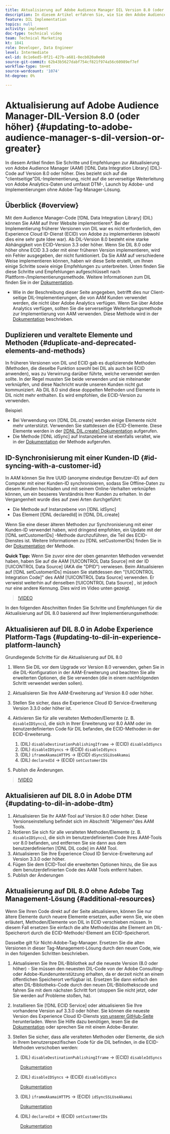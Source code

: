 ```yaml
---
title: Aktualisierung auf Adobe Audience Manager DIL Version 8.0 (oder höher)
description: In diesem Artikel erfahren Sie, wie Sie den Adobe Audience Manager (AAM) Data Integration Library-Code (DIL) auf Version 8.0 oder höher aktualisieren. Dies bezieht sich auf die "clientseitige"DIL-Implementierung, nicht auf die serverseitige Weiterleitung von Adobe Analytics-Daten und umfasst DTM-, Launch by Adobe- und Implementierungen ohne Adobe-Tag-Manager-Lösung.
feature: DIL Implementation
topics: null
activity: implement
doc-type: technical video
team: Technical Marketing
kt: 1841
role: Developer, Data Engineer
level: Intermediate
exl-id: 8c1e6ed5-0f21-427b-a681-0ecb020a0e60
source-git-commit: 62b43b5627dabf754cf821f974a56c60989ef7ef
workflow-type: tm+mt
source-wordcount: '1074'
ht-degree: 0%

---
```


# Aktualisierung auf Adobe Audience Manager-DIL-Version 8.0 (oder höher) {#updating-to-adobe-audience-manager-s-dil-version-or-greater}

In diesem Artikel finden Sie Schritte und Empfehlungen zur Aktualisierung von Adobe Audience Manager (AAM) [!DNL Data Integration Library] (DIL)-Code auf Version 8.0 oder höher. Dies bezieht sich auf die &quot;clientseitige&quot;DIL-Implementierung, nicht auf die serverseitige Weiterleitung von Adobe Analytics-Daten und umfasst DTM-, Launch by Adobe- und Implementierungen ohne Adobe-Tag-Manager-Lösung.

## Überblick {#overview}

Mit dem Audience Manager-Code [!DNL Data Integration Library] (DIL) können Sie AAM auf Ihrer Website implementieren*. Bei der Implementierung früherer Versionen von DIL war es nicht erforderlich, den Experience Cloud ID-Dienst (ECID) von Adobe zu implementieren (obwohl dies eine sehr gute Idee war). Ab DIL-Version 8.0 besteht eine starke Abhängigkeit von ECID-Version 3.3 oder höher. Wenn Sie DIL 8.0 oder höher ohne ECID 3.3 oder mit einer früheren Version implementieren, wird ein Fehler ausgegeben, der nicht funktioniert. Da Sie AAM auf verschiedene Weise implementieren können, haben wir diese Seite erstellt, um Ihnen einige Schritte sowie einige Empfehlungen zu unterbreiten. Unten finden Sie diese Schritte und Empfehlungen aufgeschlüsselt nach Plattform-/Implementierungsmethode. Weitere Informationen zum DIL finden Sie in der [Dokumentation](https://experienceleague.adobe.com/docs/audience-manager/user-guide/dil-api/dil-overview.html?lang=en).

* Wie in der Beschreibung dieser Seite angegeben, betrifft dies nur Client-seitige DIL-Implementierungen, die von AAM Kunden verwendet werden, die nicht über Adobe Analytics verfügen. Wenn Sie über Adobe Analytics verfügen, sollten Sie die serverseitige Weiterleitungsmethode zur Implementierung von AAM verwenden. Diese Methode wird in der [Dokumentation](https://experienceleague.adobe.com/docs/analytics/admin/admin-tools/server-side-forwarding/ssf.html) beschrieben.

## Duplizieren und veraltete Elemente und Methoden {#duplicate-and-deprecated-elements-and-methods}

In früheren Versionen von DIL und ECID gab es duplizierende Methoden (Methoden, die dieselbe Funktion sowohl bei DIL als auch bei ECID anwenden), was zu Verwirrung darüber führte, welche verwendet werden sollte. In der Regel mussten Sie beide verwenden und sie miteinander verknüpfen, und diese Nachricht wurde unseren Kunden nicht gut kommuniziert. Ab DIL 8.0 sind diese doppelten Methoden und Elemente in DIL nicht mehr enthalten. Es wird empfohlen, die ECID-Version zu verwenden.

Beispiel:

* Bei Verwendung von [!DNL DIL.create] werden einige Elemente nicht mehr unterstützt. Verwenden Sie stattdessen die ECID-Elemente. Diese Elemente werden in der [[!DNL DIL.create] Dokumentation](https://experienceleague.adobe.com/docs/audience-manager/user-guide/dil-api/class-level-dil-methods/dil-create.html) aufgerufen.
* Die Methode [!DNL idSync] auf Instanzebene ist ebenfalls veraltet, wie in der [Dokumentation](https://experienceleague.adobe.com/docs/audience-manager/user-guide/dil-api/dil-instance-methods.html) der Methode aufgerufen.

## ID-Synchronisierung mit einer Kunden-ID {#id-syncing-with-a-customer-id}

In AAM können Sie Ihre UUID (anonyme eindeutige Benutzer-ID) auf dem Computer mit einer Kunden-ID synchronisieren, sodass Sie Offline-Daten zu diesem Kunden hochladen und mit seinem Online-Verhalten verknüpfen können, um ein besseres Verständnis Ihrer Kunden zu erhalten. In der Vergangenheit wurde dies auf zwei Arten durchgeführt:

* Die Methode auf Instanzebene von [!DNL idSync]
* Das Element [!DNL declaredId] in [!DNL DIL.create]

Wenn Sie eine dieser älteren Methoden zur Synchronisierung mit einer Kunden-ID verwendet haben, wird dringend empfohlen, ein Update mit der [!DNL setCustomerIDs] -Methode durchzuführen, die Teil des ECID-Dienstes ist. Weitere Informationen zu [!DNL setCustomerIDs] finden Sie in der [Dokumentation](https://experienceleague.adobe.com/docs/id-service/using/id-service-api/methods/setcustomerids.html) der Methode.

**Quick Tipp:** Wenn Sie zuvor eine der oben genannten Methoden verwendet haben, haben Sie auf die AAM [!UICONTROL Data Source] mit der ID [!UICONTROL Data Source] (AKA die &quot;DPID&quot;) verwiesen. Beim Aktualisieren auf [!DNL setCustomerIDs] müssen Sie stattdessen den &quot;[!UICONTROL Integration Code]&quot; des AAM [!UICONTROL Data Source] verwenden. Er verweist weiterhin auf denselben [!UICONTROL Data Source] , ist jedoch nur eine andere Kennung. Dies wird im Video unten gezeigt.

>[!VIDEO](https://video.tv.adobe.com/v/23873/?quality=12)

In den folgenden Abschnitten finden Sie Schritte und Empfehlungen für die Aktualisierung auf DIL 8.0 basierend auf Ihrer Implementierungsmethode:

## Aktualisieren auf DIL 8.0 in Adobe Experience Platform-Tags {#updating-to-dil-in-experience-platform-launch}

Grundlegende Schritte für die Aktualisierung auf DIL 8.0

1. Wenn Sie DIL vor dem Upgrade vor Version 8.0 verwenden, gehen Sie in die DIL-Konfiguration in der AAM-Erweiterung und beachten Sie alle erweiterten Optionen, die Sie verwenden (die in einem nachfolgenden Schritt verwendet werden sollen).
1. Aktualisieren Sie Ihre AAM-Erweiterung auf Version 8.0 oder höher.
1. Stellen Sie sicher, dass die Experience Cloud ID Service-Erweiterung Version 3.3.0 oder höher ist.
1. Aktivieren Sie für alle veralteten Methoden/Elemente (z. B. `disableIDSyncs`), die sich in Ihrer Erweiterung vor 8.0 AAM oder im benutzerdefinierten Code für DIL befanden, die ECID-Methoden in der ECID-Erweiterung.

   1. (DIL) `disableDestinationPublishingIframe` -> (ECID) `disableIdSyncs`
   1. (DIL) `disableIDSyncs` -> (ECID) `disableIdSyncs`
   1. (DIL) `iframeAkamaiHTTPS` -> (ECID) `dSyncSSLUseAkamai`
   1. (DIL) `declaredId` -> (ECID) `setCustomerIDs`

1. Publish die Änderungen.

>[!VIDEO](https://video.tv.adobe.com/v/23874/?quality=12)

## Aktualisieren auf DIL 8.0 in Adobe DTM {#updating-to-dil-in-adobe-dtm}

1. Aktualisieren Sie Ihr AAM-Tool auf Version 8.0 oder höher. Diese Versionseinstellung befindet sich im Abschnitt &quot;Allgemein&quot;des AAM Tools.
1. Notieren Sie sich für alle veralteten Methoden/Elemente (z. B. `disableIDSyncs`), die sich im benutzerdefinierten Code Ihres AAM-Tools vor 8.0 befanden, und entfernen Sie sie dann aus dem benutzerdefinierten [!DNL DIL code] im AAM Tool.
1. Aktualisieren Sie Ihre Experience Cloud ID Service-Erweiterung auf Version 3.3.0 oder höher.
1. Fügen Sie dem ECID-Tool die erweiterten Optionen hinzu, die Sie aus dem benutzerdefinierten Code des AAM Tools entfernt haben.
1. Publish der Änderungen

## Aktualisierung auf DIL 8.0 ohne Adobe Tag Management-Lösung {#additional-resources}

Wenn Sie Ihren Code direkt auf der Seite aktualisieren, können Sie nur ältere Elemente durch neuere Elemente ersetzen, außer wenn Sie, wie oben erläutert, Methoden/Elemente von DIL in ECID verschieben müssen. In diesem Fall ersetzen Sie einfach die alte Methode/das alte Element am DIL-Speicherort durch die ECID-Methode/-Element am ECID-Speicherort.

Dasselbe gilt für Nicht-Adobe-Tag-Manager. Ersetzen Sie die alten Versionen in dieser Tag-Management-Lösung durch den neuen Code, wie in den folgenden Schritten beschrieben.

1. Aktualisieren Sie Ihre DIL-Bibliothek auf die neueste Version (8.0 oder höher) - Sie müssen den neuesten DIL-Code von der Adobe Consulting- oder Adobe-Kundenunterstützung erhalten, da er derzeit nicht an einem öffentlichen Speicherort verfügbar ist. Ersetzen Sie dann einfach den alten DIL-Bibliotheks-Code durch den neuen DIL-Bibliothekscode und fahren Sie mit dem nächsten Schritt fort (stoppen Sie nicht jetzt, oder Sie werden auf Probleme stoßen, ha).
1. Installieren Sie [!DNL ECID Service] oder aktualisieren Sie Ihre vorhandene Version auf 3.3.0 oder höher. Sie können die neueste Version des Experience Cloud ID-Diensts [von unserer GitHub-Seite](https://github.com/Adobe-Marketing-Cloud/id-service/releases) herunterladen. Wenn Sie Hilfe dazu benötigen, lesen Sie die [Dokumentation](https://experienceleague.adobe.com/docs/id-service/using/home.html) oder sprechen Sie mit einem Adobe-Berater.

1. Stellen Sie sicher, dass alle veralteten Methoden oder Elemente, die sich in Ihrem benutzerspezifischen Code für die DIL befinden, in die ECID-Methoden verschoben werden:

   1. (DIL) `disableDestinationPublishingIframe` -> (ECID) `disableIdSyncs`

      [Dokumentation](https://experienceleague.adobe.com/docs/id-service/using/id-service-api/configurations/disableidsync.html)

   1. (DIL) `disableIDSyncs` -> (ECID) `disableIdSyncs`

      [Dokumentation](https://experienceleague.adobe.com/docs/id-service/using/id-service-api/configurations/disableidsync.html)

   1. (DIL) `iframeAkamaiHTTPS` -> (ECID) `idSyncSSLUseAkamai`

      [Dokumentation](https://experienceleague.adobe.com/docs/audience-manager/user-guide/dil-api/class-level-dil-methods/dil-create.html)

   1. (DIL) `declaredId` -> (ECID) `setCustomerIDs`

      [Dokumentation](https://experienceleague.adobe.com/docs/id-service/using/id-service-api/methods/setcustomerids.html)
